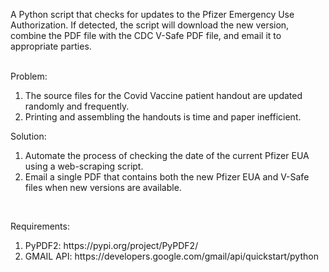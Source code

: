 A Python script that checks for updates to the Pfizer Emergency Use Authorization. If detected, the script will
download the new version, combine the PDF file with the CDC V-Safe PDF file, and email it to appropriate parties.<br/><br/>

Problem:<br/>
<ol>
<li>The source files for the Covid Vaccine patient handout are updated randomly and frequently.</li>
<li>Printing and assembling the handouts is time and paper inefficient.</li>
</ol>

Solution:<br/>
<ol>
<li>Automate the process of checking the date of the current Pfizer EUA using a web-scraping script.</li>
<li>Email a single PDF that contains both the new Pfizer EUA and V-Safe files when new versions are available.</li>
</ol><br/>

Requirements:<br/>
<ol>
<li>PyPDF2: https://pypi.org/project/PyPDF2/</li>
<li>GMAIL API: https://developers.google.com/gmail/api/quickstart/python</li>
</ol>